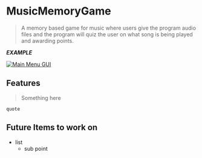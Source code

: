 # MusicMemoryGame
> A memory based game for music where users give the program audio files and the program will quiz the user on what song is being played and awarding points.

***EXAMPLE***

[![Main Menu GUI](https://i.imgur.com/MCrh5PN.png)]()

## Features

> Something here

```shell
quote
```

## Future Items to work on
- list
  - sub point
